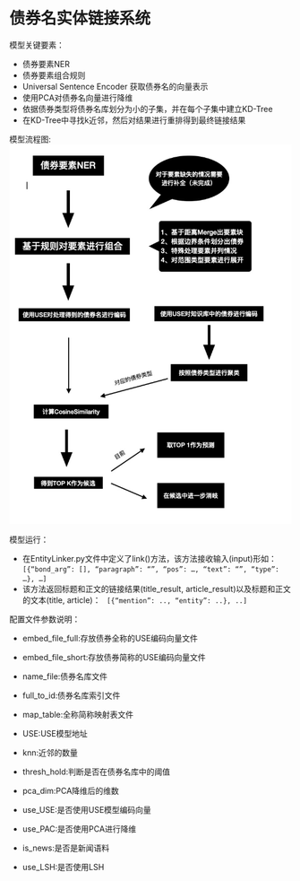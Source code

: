 # 债券名实体链接系统
模型关键要素：
* 债券要素NER 
* 债券要素组合规则 
* Universal Sentence Encoder 获取债券名的向量表示 
* 使用PCA对债券名向量进行降维
* 依据债券类型将债券名库划分为小的子集，并在每个子集中建立KD-Tree 
* 在KD-Tree中寻找k近邻，然后对结果进行重排得到最终链接结果

模型流程图:
![流程图](https://raw.githubusercontent.com/yeeeqichen/pictures/master/1597044790595.jpg)


模型运行：
* 在EntityLinker.py文件中定义了link()方法，该方法接收输入(input)形如：
 ```[{“bond_arg”: [], “paragraph”: “”, “pos”: …, “text”: “”, “type”: …}, …]```
* 该方法返回标题和正文的链接结果(title_result, article_result)以及标题和正文的文本(title, article)：
``` [{“mention”: .., “entity”: ..}, ..]```

配置文件参数说明： 
* embed_file_full:存放债券全称的USE编码向量文件
* embed_file_short:存放债券简称的USE编码向量文件
* name_file:债券名库文件
* full_to_id:债券名库索引文件
* map_table:全称简称映射表文件 
* USE:USE模型地址

* knn:近邻的数量
* thresh_hold:判断是否在债券名库中的阈值
* pca_dim:PCA降维后的维数

* use_USE:是否使用USE模型编码向量
* use_PAC:是否使用PCA进行降维
* is_news:是否是新闻语料
* use_LSH:是否使用LSH
